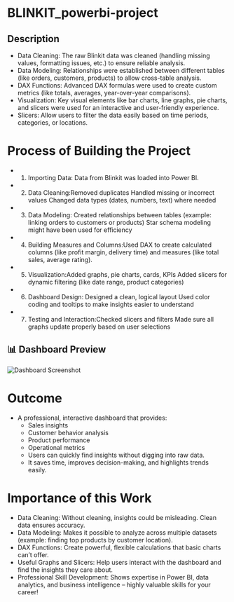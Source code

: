 # BLINKIT_powerbi-project
##  Description
- Data Cleaning: The raw Blinkit data was cleaned (handling missing values, formatting issues, etc.) to ensure reliable analysis.
- Data Modeling: Relationships were established between different tables (like orders, customers, products) to allow cross-table analysis.
- DAX Functions: Advanced DAX formulas were used to create custom metrics (like totals, averages, year-over-year comparisons).
- Visualization: Key visual elements like bar charts, line graphs, pie charts, and slicers were used for an interactive and user-friendly experience.
- Slicers: Allow users to filter the data easily based on time periods, categories, or locations.

# Process of Building the Project
- 1) Importing Data: Data from Blinkit was loaded into Power BI.
- 2) Data Cleaning:Removed duplicates Handled missing or incorrect values Changed data types (dates, numbers, text) where needed
- 3) Data Modeling: Created relationships between tables (example: linking orders to customers or products) Star schema modeling might have been used for efficiency
- 4) Building Measures and Columns:Used DAX to create calculated columns (like profit margin, delivery time) and measures (like total sales, average rating).
- 5) Visualization:Added graphs, pie charts, cards, KPIs Added slicers for dynamic filtering (like date range, product categories)
- 6) Dashboard Design: Designed a clean, logical layout Used color coding and tooltips to make insights easier to understand
- 7) Testing and Interaction:Checked slicers and filters Made sure all graphs update properly based on user selections

## 📊 Dashboard Preview

![Dashboard Screenshot]([[images/dashboard.png](https://github.com/HARSHMEET22/BLINKIT_powerbi-project/blob/main/blinkit%20dashoard.png)](https://github.com/HARSHMEET22/BLINKIT_powerbi-project/blob/main/BLINKIT%20DASHBOARD.pbix))

# Outcome
- A professional, interactive dashboard that provides:
  - Sales insights
  - Customer behavior analysis
  - Product performance
  - Operational metrics
  - Users can quickly find insights without digging into raw data.
  - It saves time, improves decision-making, and highlights trends easily.

#  Importance of this Work
- Data Cleaning: Without cleaning, insights could be misleading. Clean data ensures accuracy.
- Data Modeling: Makes it possible to analyze across multiple datasets (example: finding top products by customer location).
- DAX Functions: Create powerful, flexible calculations that basic charts can’t offer.
- Useful Graphs and Slicers: Help users interact with the dashboard and find the insights they care about.
- Professional Skill Development: Shows expertise in Power BI, data analytics, and business intelligence – highly valuable skills for your career!

